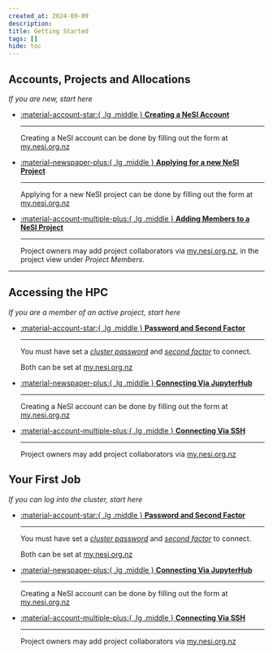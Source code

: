 ```yaml
---
created_at: 2024-09-09
description: 
title: Getting Started
tags: []
hide: toc
---
```


## Accounts, Projects and Allocations

_If you are new, start here_

<div class="grid cards" markdown>

- [:material-account-star:{ .lg .middle } __Creating a NeSI Account__](Accounts-Projects_and_Allocations/Creating_a_NeSI_Account.md)

    ---
    Creating a NeSI account can be done by filling out the form at
    [my.nesi.org.nz](https://my.nesi.org.nz)

- [:material-newspaper-plus:{ .lg .middle } __Applying for a new NeSI Project__](Accounts-Projects_and_Allocations/Applying_for_a_new_NeSI_project.md)

    ---

    Applying for a new NeSI project can be done by filling out the form at
    [my.nesi.org.nz](https://my.nesi.org.nz/projects/apply)

- [:material-account-multiple-plus:{ .lg .middle } __Adding Members to a NeSI Project__](Accounts-Projects_and_Allocations/Adding_members_to_your_NeSI_project.md)

    ---

    Project owners may add project collaborators via
    [my.nesi.org.nz](https://my.nesi.org.nz/projects), in the project view under _Project Members_.

</div>

---

## Accessing the HPC

_If you are a member of an active project, start here_

<div class="grid cards" markdown>

- [:material-account-star:{ .lg .middle } __Password and Second Factor__](Accessing_the_HPCs/Setting_Up_and_Resetting_Your_Password.md)

    ---
    You must have set a [_cluster password_](Accessing_the_HPCs/Setting_Up_and_Resetting_Your_Password.md) and [_second factor_](Accessing_the_HPCs/Setting_Up_Two_Factor_Authentication.md) to connect.

    Both can be set at [my.nesi.org.nz](https://my.nesi.org.nz)

- [:material-newspaper-plus:{ .lg .middle } __Connecting Via JupyterHub__](Accounts-Projects_and_Allocations/Applying_for_a_new_NeSI_project.md)

    ---

    Creating a NeSI account can be done by filling out the form at
    [my.nesi.org.nz](https://my.nesi.org.nz/projects/apply)

- [:material-account-multiple-plus:{ .lg .middle } __Connecting Via SSH__](Accounts-Projects_and_Allocations/Adding_members_to_your_NeSI_project.md)

    ---

    Project owners may add project collaborators via
    [my.nesi.org.nz](https://my.nesi.org.nz/projects)

</div>

## Your First Job

_If you can log into the cluster, start here_

<div class="grid cards" markdown>

- [:material-account-star:{ .lg .middle } __Password and Second Factor__](Accessing_the_HPCs/Setting_Up_and_Resetting_Your_Password.md)

    ---
    You must have set a [_cluster password_](Accessing_the_HPCs/Setting_Up_and_Resetting_Your_Password.md) and [_second factor_](Accessing_the_HPCs/Setting_Up_Two_Factor_Authentication.md) to connect.

    Both can be set at [my.nesi.org.nz](https://my.nesi.org.nz)

- [:material-newspaper-plus:{ .lg .middle } __Connecting Via JupyterHub__](Accounts-Projects_and_Allocations/Applying_for_a_new_NeSI_project.md)

    ---

    Creating a NeSI account can be done by filling out the form at
    [my.nesi.org.nz](https://my.nesi.org.nz/projects/apply)

- [:material-account-multiple-plus:{ .lg .middle } __Connecting Via SSH__](Accounts-Projects_and_Allocations/Adding_members_to_your_NeSI_project.md)

    ---

    Project owners may add project collaborators via
    [my.nesi.org.nz](https://my.nesi.org.nz/projects)

</div>
